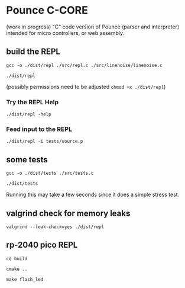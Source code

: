 # Pounce C-CORE
(work in progress) "C" code version of Pounce (parser and interpreter) intended for micro controllers, or web assembly.

## build the REPL

`gcc -o ./dist/repl ./src/repl.c ./src/linenoise/linenoise.c`

`./dist/repl`

(possibly permissions need to be adjusted `chmod +x ./dist/repl`)

### Try the REPL Help
`./dist/repl -help`

### Feed input to the REPL
`./dist/repl -i tests/source.p`

## some tests
`gcc -o ./dist/tests ./src/tests.c`

`./dist/tests`

Running this may take a few seconds since it does a simple stress test.

## valgrind check for memory leaks
`valgrind --leak-check=yes ./dist/repl`


## rp-2040 pico REPL
`cd build`

`cmake ..`

`make flash_led`